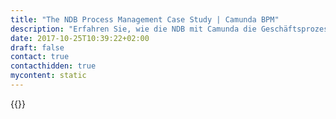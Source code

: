 ```yaml
---
title: "The NDB Process Management Case Study | Camunda BPM"
description: "Erfahren Sie, wie die NDB mit Camunda die Geschäftsprozessautomatisierung organisiert und die Effizienz im Unternehmen gesteigert hat. Camunda ist der Marktführer für Workflow-Automatisierung basierend auf Java und BPMN 2.0."
date: 2017-10-25T10:39:22+02:00
draft: false
contact: true
contacthidden: true
mycontent: static
---
```

{{<case-study-single
company="Die NDB"
companydescription="Die NDB wurde von Brasilien, Russland, Indien, China und Südafrika gegründet, um Ressourcen für Infrastruktur- und Nachhaltigkeitsprojekte in BRICS und anderen Schwellen- und Entwicklungsländern zu mobilisieren und damit die bestehenden Bemühungen multilateraler und regionaler Finanzinstitutionen um globales Wachstum und Entwicklung zu ergänzen. Um ihren Zweck zu erfüllen, wird die NDB öffentliche oder private Projekte durch Darlehen, Garantien, Kapitalbeteiligungen und andere Finanzinstrumente unterstützen. Gemäß der Allgemeinen Strategie der NDB steht die nachhaltige Infrastrukturentwicklung im Mittelpunkt der operativen Strategie der Bank für 2017-2021. Im August 2018 erhielt die Bank von S&P und Fitch AA+ langfristige Emittenten-Ratings."
customerquote=""
teaser=""
usecase=""
videolink=""
logo="//images.ctfassets.net/vpidbgnakfvf/6tAQhM9jGCUNUUkIw0uixq/93f9a8a984eb4d246bc7d4e097546f1c/The_NDB.png"
pdf=""
thumbnail="">}}